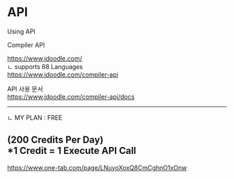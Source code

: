 # API
Using API

Compiler API<br>

https://www.jdoodle.com/ <br>
ㄴ supports 68 Languages <br>
https://www.jdoodle.com/compiler-api <br>

API 사용 문서 <br>
https://www.jdoodle.com/compiler-api/docs <br>

--------------------------------------
ㄴ MY PLAN : FREE <br>

(200 Credits Per Day) <br>
*1 Credit = 1 Execute API Call
--------------------------------------
https://www.one-tab.com/page/LNuyoXoxQ8CmCghnO1xOnw
